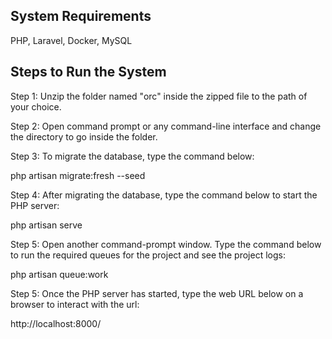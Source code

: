 ## System Requirements
PHP, Laravel, Docker, MySQL

## Steps to Run the System

Step 1: Unzip the folder named "orc" inside the zipped file to the path of your choice.

Step 2: Open command prompt or any command-line interface and change the directory to go inside the folder.

Step 3: To migrate the database, type the command below: 

php artisan migrate:fresh --seed

Step 4: After migrating the database, type the command below to start the PHP server:

php artisan serve

Step 5: Open another command-prompt window. Type the command below to run the required queues for the project and see the project logs:

php artisan queue:work

Step 5: Once the PHP server has started, type the web URL below on a browser to interact with the url:

http://localhost:8000/
